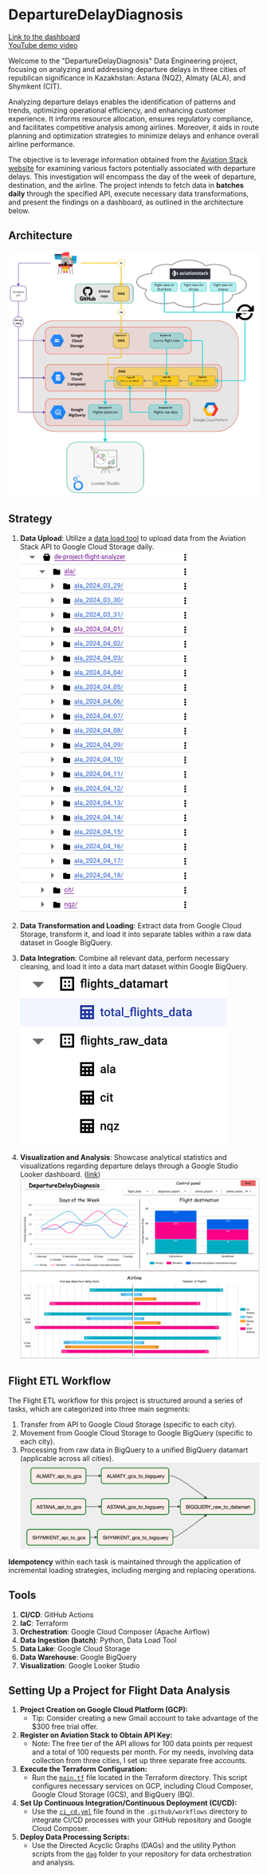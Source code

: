 # DepartureDelayDiagnosis

[Link to the dashboard](https://lookerstudio.google.com/reporting/a3e131ab-435c-452c-89d1-ec205d9e11c5)  
[YouTube demo video](https://youtu.be/yMKLz_SAqw4?si=mwCZvA6qNBiYPKp0)

Welcome to the "DepartureDelayDiagnosis" Data Engineering project, focusing on analyzing and addressing departure delays in three cities of republican significance in Kazakhstan: Astana (NQZ), Almaty (ALA), and Shymkent (CIT).

Analyzing departure delays enables the identification of patterns and trends, optimizing operational efficiency, and enhancing customer experience. It informs resource allocation, ensures regulatory compliance, and facilitates competitive analysis among airlines. Moreover, it aids in route planning and optimization strategies to minimize delays and enhance overall airline performance.

The objective is to leverage information obtained from the [Aviation Stack website](https://aviationstack.com/) for examining various factors potentially associated with departure delays. This investigation will encompass the day of the week of departure, destination, and the airline. The project intends to fetch data in **batches daily** through the specified API, execute necessary data transformations, and present the findings on a dashboard, as outlined in the architecture below.

## Architecture
![project architecture](Screenshots/Ramazan%20Data%20Eng%20Project.jpg)

## Strategy 
1. **Data Upload**: Utilize a [data load tool](https://dlthub.com/) to upload data from the Aviation Stack API to Google Cloud Storage daily.
![GCS project bucket](Screenshots/gcs_project_bucket.png)
  
2. **Data Transformation and Loading**: Extract data from Google Cloud Storage, transform it, and load it into separate tables within a raw data dataset in Google BigQuery.
  
3. **Data Integration**: Combine all relevant data, perform necessary cleaning, and load it into a data mart dataset within Google BigQuery.
![Google BigQuery datasets](Screenshots/bigquery_datasets.png)

4. **Visualization and Analysis**: Showcase analytical statistics and visualizations regarding departure delays through a Google Studio Looker dashboard. ([link](https://lookerstudio.google.com/reporting/a3e131ab-435c-452c-89d1-ec205d9e11c5))
![Looker Studio Dashboard](Screenshots/looker_dashboard.png)

## Flight ETL Workflow

The Flight ETL workflow for this project is structured around a series of tasks, which are categorized into three main segments:
1. Transfer from API to Google Cloud Storage (specific to each city).
2. Movement from Google Cloud Storage to Google BigQuery (specific to each city).
3. Processing from raw data in BigQuery to a unified BigQuery datamart (applicable across all cities).
![dag_graph](Screenshots/flight_etl_graph.png)

**Idempotency** within each task is maintained through the application of incremental loading strategies, including merging and replacing operations.

## Tools
1. **CI/CD**: GitHub Actions
2. **IaC**: Terraform
3. **Orchestration**: Google Cloud Composer (Apache Airflow)
4. **Data Ingestion (batch)**: Python, Data Load Tool
5. **Data Lake**: Google Cloud Storage
6. **Data Warehouse**: Google BigQuery
7. **Visualization**: Google Looker Studio

## Setting Up a Project for Flight Data Analysis
1. **Project Creation on Google Cloud Platform (GCP):**
   - Tip: Consider creating a new Gmail account to take advantage of the $300 free trial offer.
2. **Register on Aviation Stack to Obtain API Key:**
   - Note: The free tier of the API allows for 100 data points per request and a total of 100 requests per month. For my needs, involving data collection from three cities, I set up three separate free accounts.
3. **Execute the Terraform Configuration:**
   - Run the [`main.tf`](terraform/main.tf) file located in the Terraform directory. This script configures necessary services on GCP, including Cloud Composer, Google Cloud Storage (GCS), and BigQuery (BQ).
4. **Set Up Continuous Integration/Continuous Deployment (CI/CD):**
   - Use the [`ci_cd.yml`](.github/workflows/ci_cd.yml) file found in the `.github/workflows` directory to integrate CI/CD processes with your GitHub repository and Google Cloud Composer.
5. **Deploy Data Processing Scripts:**
   - Use the Directed Acyclic Graphs (DAGs) and the utility Python scripts from the [`dag`](dags/) folder to your repository for data orchestration and analysis.